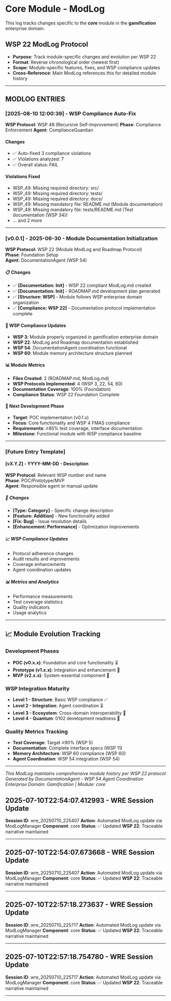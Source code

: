 # Core Module - ModLog

This log tracks changes specific to the **core** module in the **gamification** enterprise domain.

## WSP 22 ModLog Protocol
- **Purpose**: Track module-specific changes and evolution per WSP 22
- **Format**: Reverse chronological order (newest first)
- **Scope**: Module-specific features, fixes, and WSP compliance updates
- **Cross-Reference**: Main ModLog references this for detailed module history

---

## MODLOG ENTRIES


### [2025-08-10 12:00:39] - WSP Compliance Auto-Fix
**WSP Protocol**: WSP 48 (Recursive Self-Improvement)
**Phase**: Compliance Enforcement
**Agent**: ComplianceGuardian

#### Changes
- ✅ Auto-fixed 3 compliance violations
- ✅ Violations analyzed: 7
- ✅ Overall status: FAIL

#### Violations Fixed
- WSP_49: Missing required directory: src/
- WSP_49: Missing required directory: tests/
- WSP_49: Missing required directory: docs/
- WSP_49: Missing mandatory file: README.md (Module documentation)
- WSP_49: Missing mandatory file: tests/README.md (Test documentation (WSP 34))
- ... and 2 more

---

### [v0.0.1] - 2025-06-30 - Module Documentation Initialization
**WSP Protocol**: WSP 22 (Module ModLog and Roadmap Protocol)  
**Phase**: Foundation Setup  
**Agent**: DocumentationAgent (WSP 54)

#### 📋 Changes
- ✅ **[Documentation: Init]** - WSP 22 compliant ModLog.md created
- ✅ **[Documentation: Init]** - ROADMAP.md development plan generated  
- ✅ **[Structure: WSP]** - Module follows WSP enterprise domain organization
- ✅ **[Compliance: WSP 22]** - Documentation protocol implementation complete

#### 🎯 WSP Compliance Updates
- **WSP 3**: Module properly organized in gamification enterprise domain
- **WSP 22**: ModLog and Roadmap documentation established
- **WSP 54**: DocumentationAgent coordination functional
- **WSP 60**: Module memory architecture structure planned

#### 📊 Module Metrics
- **Files Created**: 2 (ROADMAP.md, ModLog.md)
- **WSP Protocols Implemented**: 4 (WSP 3, 22, 54, 60)
- **Documentation Coverage**: 100% (Foundation)
- **Compliance Status**: WSP 22 Foundation Complete

#### 🚀 Next Development Phase
- **Target**: POC implementation (v0.1.x)
- **Focus**: Core functionality and WSP 4 FMAS compliance
- **Requirements**: ≥85% test coverage, interface documentation
- **Milestone**: Functional module with WSP compliance baseline

---

### [Future Entry Template]

#### [vX.Y.Z] - YYYY-MM-DD - Description
**WSP Protocol**: Relevant WSP number and name  
**Phase**: POC/Prototype/MVP  
**Agent**: Responsible agent or manual update

##### 🔧 Changes
- **[Type: Category]** - Specific change description
- **[Feature: Addition]** - New functionality added
- **[Fix: Bug]** - Issue resolution details  
- **[Enhancement: Performance]** - Optimization improvements

##### 📈 WSP Compliance Updates
- Protocol adherence changes
- Audit results and improvements
- Coverage enhancements
- Agent coordination updates

##### 📊 Metrics and Analytics
- Performance measurements
- Test coverage statistics
- Quality indicators
- Usage analytics

---

## 📈 Module Evolution Tracking

### Development Phases
- **POC (v0.x.x)**: Foundation and core functionality ⏳
- **Prototype (v1.x.x)**: Integration and enhancement 🔮  
- **MVP (v2.x.x)**: System-essential component 🔮

### WSP Integration Maturity
- **Level 1 - Structure**: Basic WSP compliance ✅
- **Level 2 - Integration**: Agent coordination ⏳
- **Level 3 - Ecosystem**: Cross-domain interoperability 🔮
- **Level 4 - Quantum**: 0102 development readiness 🔮

### Quality Metrics Tracking
- **Test Coverage**: Target ≥90% (WSP 5)
- **Documentation**: Complete interface specs (WSP 11)
- **Memory Architecture**: WSP 60 compliance (WSP 60)
- **Agent Coordination**: WSP 54 integration (WSP 54)

---

*This ModLog maintains comprehensive module history per WSP 22 protocol*  
*Generated by DocumentationAgent - WSP 54 Agent Coordination*  
*Enterprise Domain: Gamification | Module: core*

## 2025-07-10T22:54:07.412993 - WRE Session Update

**Session ID**: wre_20250710_225407
**Action**: Automated ModLog update via ModLogManager
**Component**: core
**Status**: ✅ Updated
**WSP 22**: Traceable narrative maintained

---

## 2025-07-10T22:54:07.673668 - WRE Session Update

**Session ID**: wre_20250710_225407
**Action**: Automated ModLog update via ModLogManager
**Component**: core
**Status**: ✅ Updated
**WSP 22**: Traceable narrative maintained

---

## 2025-07-10T22:57:18.273637 - WRE Session Update

**Session ID**: wre_20250710_225717
**Action**: Automated ModLog update via ModLogManager
**Component**: core
**Status**: ✅ Updated
**WSP 22**: Traceable narrative maintained

---

## 2025-07-10T22:57:18.754780 - WRE Session Update

**Session ID**: wre_20250710_225717
**Action**: Automated ModLog update via ModLogManager
**Component**: core
**Status**: ✅ Updated
**WSP 22**: Traceable narrative maintained

---
